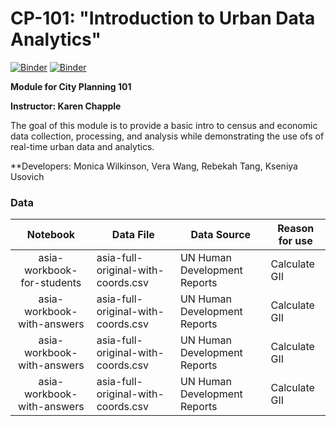 # CP-101: "Introduction to Urban Data Analytics"

[![Binder](https://mybinder.org/badge_logo.svg)](https://mybinder.org/v2/gh/ds-modules/CP-101-student/master)
[![Binder](https://img.shields.io/badge/Launch-UCB%20Datahub-blue.svg)](http://datahub.berkeley.edu/user-redirect/interact?account=ds-modules&repo=CP-101-student&branch=master&path=)

**Module for City Planning 101**

**Instructor: Karen Chapple**

The goal of this module is to provide a basic intro to census and economic data collection, processing, and analysis while demonstrating the use ofs of real-time urban data and analytics. 

**Developers: Monica Wilkinson, Vera Wang, Rebekah Tang, Kseniya Usovich 

### Data

| Notebook                     | Data File                           | Data Source                  | Reason for use       |
| :--------------------------: | ----------------------------------- | ---------------------------- | -------------------- |
| asia-workbook-for-students   | asia-full-original-with-coords.csv  | UN Human Development Reports | Calculate GII        |
| asia-workbook-with-answers   | asia-full-original-with-coords.csv  | UN Human Development Reports | Calculate GII        |        |
| asia-workbook-with-answers   | asia-full-original-with-coords.csv  | UN Human Development Reports | Calculate GII        |        |
| asia-workbook-with-answers   | asia-full-original-with-coords.csv  | UN Human Development Reports | Calculate GII        |